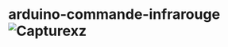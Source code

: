 # arduino-commande-infrarouge![Capturexz](https://user-images.githubusercontent.com/88213573/192315511-ed15af8f-cc8b-4b33-840b-1f7aff939d16.PNG)
